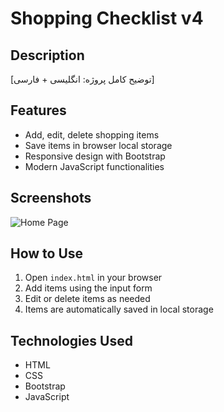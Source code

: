 # Shopping Checklist v4

## Description
[توضیح کامل پروژه: انگلیسی + فارسی]

## Features
- Add, edit, delete shopping items
- Save items in browser local storage
- Responsive design with Bootstrap
- Modern JavaScript functionalities

## Screenshots
![Home Page](screenshot-shopping-checklist-v4/screenshot-shopping-checklist-v4.png)

## How to Use
1. Open `index.html` in your browser
2. Add items using the input form
3. Edit or delete items as needed
4. Items are automatically saved in local storage

## Technologies Used
- HTML
- CSS
- Bootstrap
- JavaScript
